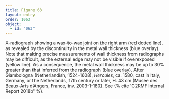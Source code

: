 ```yaml
---
title: Figure 63
layout: entry
order: 1063
object:
  - id: "063"
---
```


X-radiograph showing a wax-to-wax joint on the right arm (red dotted line), as revealed by the discontinuity in the metal wall thickness (blue overlay). Note that making precise measurements of wall thickness from radiographs may be difficult, as the external edge may not be visible if overexposed (yellow line). As a consequence, the metal wall thickness may be up to 30% greater than that inferred from the radiograph (blue overlay). After Giambologna (Netherlandish, 1524–1608), *Hercules*, ca. 1580, cast in Italy, Germany, or the Netherlands, 17th century or later, H. 43 cm (Musée des Beaux-Arts d’Angers, France, inv. 2003-1-180). See {% cite 'C2RMF Internal Report 2018b' %}.
